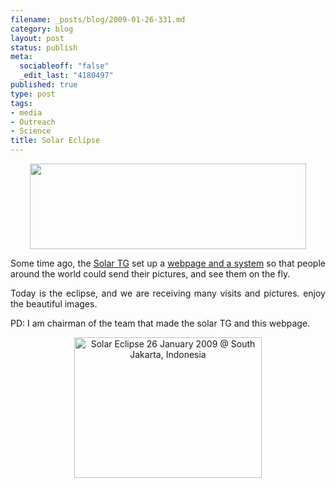 ```yaml
--- 
filename: _posts/blog/2009-01-26-331.md
category: blog
layout: post
status: publish
meta: 
  sociableoff: "false"
  _edit_last: "4180497"
published: true
type: post
tags: 
- media
- Outreach
- Science
title: Solar Eclipse
---
```

<!--:en-->
<p style="text-align:center;"><a href="http://eclipse26jan09.wordpress.com/"><img class="aligncenter" title="Solar TG eclipse page" src="http://eclipse26jan09.files.wordpress.com/2009/01/eclipse_banner_webpage_small.jpg" alt="" width="442" height="137" /></a></p>
<p style="text-align:justify;">Some time ago, the <a href="http://solarastronomy2009.org/">Solar TG</a> set up a <a href="http://eclipse26jan09.wordpress.com/">webpage and a system</a> so that people around the world could send their pictures, and see them on the fly.</p>
<p style="text-align:justify;">Today is the eclipse, and we are receiving many visits and pictures. enjoy the beautiful images.</p>
<p style="text-align:justify;">PD: I am chairman of the team that made the solar TG and this webpage.</p>
<p style="text-align:justify;"></p>
<p style="text-align:center;"><a title="Solar Eclipse 26 January 2009 @ South Jakarta, Indonesia by brunosan, on Flickr" href="http://www.flickr.com/photos/nasonurb/3227796081/"><img class="aligncenter" src="http://farm4.static.flickr.com/3368/3227796081_1b360f1f0a.jpg" alt="Solar Eclipse 26 January 2009 @ South Jakarta, Indonesia" width="300" height="225" /></a></p>

<!--:--><!--:es-->
<div>
<p style="text-align:center;"><span style="color:#0000ee;"><span style="text-decoration:underline;">

</span></span>

</div>
<!--:-->
